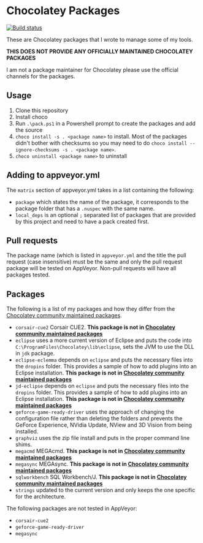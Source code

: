 Chocolatey Packages
===================

[![Build status](https://ci.appveyor.com/api/projects/status/squ0aowdwyqffbc3?svg=true)](https://ci.appveyor.com/project/trajano/choco-packages)

These are Chocolatey packages that I wrote to manage some of my tools.

**THIS DOES NOT PROVIDE ANY OFFICIALLY MAINTAINED CHOCOLATEY PACKAGES**

I am not a package maintainer for Chocolatey please use the official channels for the packages.

## Usage

1. Clone this repository
2. Install choco
3. Run `.\pack.ps1` in a Powershell prompt to create the packages and add the source
4. `choco install -s . <package name>` to install.  Most of the packages didn't bother with checksums so you may need to do `choco install --ignore-checksums -s . <package name>`.
5. `choco uninstall <package name>` to uninstall

## Adding to appveyor.yml

The `matrix` section of appveyor.yml takes in a list containing the following:

* `package` which states the name of the package, it corresponds to the package folder that has a `.nuspec` with the same name.
* `local_deps` is an optional `;` separated list of packages that are provided by this project and need to have a pack created first.

## Pull requests

The package name (which is listed in `appveyor.yml` and the title the pull request (case insensitive) must be the same and only the pull request package will be tested on AppVeyor.  Non-pull requests will have all packages tested.

## Packages

The following is a list of my packages and how they differ from the [Chocolatey community maintained packages][].

* `corsair-cue2` Corsair CUE2. **This package is not in [Chocolatey community maintained packages]**
* `eclipse` uses a more current version of Eclipse and puts the code into `C:\ProgramFiles\Chocolatey\lib\eclipse`, sets the JVM to use the DLL in `jdk` package.
* `eclipse-eclemma` depends on `eclipse` and puts the necessary files into the `dropins` folder.  This provides a sample of how to add plugins into an Eclipse installation.  **This package is not in [Chocolatey community maintained packages]**
* `jd-eclipse` depends on `eclipse` and puts the necessary files into the `dropins` folder.  This provides a sample of how to add plugins into an Eclipse installation.  **This package is not in [Chocolatey community maintained packages]**
* `geforce-game-ready-driver` uses the approach of changing the configuration file rather than deleting the folders and prevents the GeForce Experience, NVidia Update, NView and 3D Vision from being installed.
* `graphviz` uses the zip file install and puts in the proper command line shims.
* `megacmd` MEGAcmd. **This package is not in [Chocolatey community maintained packages]**
* `megasync` MEGAsync. **This package is not in [Chocolatey community maintained packages]**
* `sqlworkbench` SQL Workbench/J. **This package is not in [Chocolatey community maintained packages]**
* `strings` updated to the current version and only keeps the one specific for the architecture.

The following packages are not tested in AppVeyor:

* `corsair-cue2`
* `geforce-game-ready-driver`
* `megasync`

[Chocolatey community maintained packages]: https://chocolatey.org/packages/

